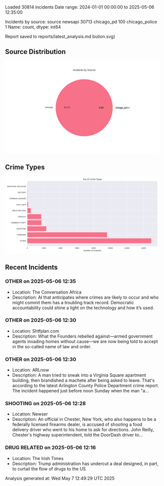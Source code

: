 
Loaded 30814 incidents
Date range: 2024-01-01 00:00:00 to 2025-05-06 12:35:00

Incidents by source:
source
newsapi           30713
chicago_pd          100
chicago_police        1
Name: count, dtype: int64

Report saved to reports/latest_analysis.md
bution.svg)

## Source Distribution
![Source Distribution](images/source_distribution.svg)

## Crime Types
![Crime Types](images/crime_types.svg)

## Recent Incidents

### OTHER on 2025-05-06 12:35
- Location: The Conversation Africa
- Description: AI that anticipates where crimes are likely to occur and who might commit them has a troubling track record. Democratic accountability could shine a light on the technology and how it’s used.


### OTHER on 2025-05-06 12:30
- Location: Shtfplan.com
- Description: What the Founders rebelled against—armed government agents invading homes without cause—we are now being told to accept in the so-called name of law and order.


### OTHER on 2025-05-06 12:30
- Location: ARLnow
- Description: A man tried to sneak into a Virginia Square apartment building, then brandished a machete after being asked to leave. That's according to the latest Arlington County Police Department crime report. The incident happened just before noon Sunday when the man "a…


### SHOOTING on 2025-05-06 12:28
- Location: Newser
- Description: An official in Chester, New York, who also happens to be a federally licensed firearms dealer, is accused of shooting a food delivery driver who went to his home to ask for directions. John Reilly, Chester's highway superintendent, told the DoorDash driver to…


### DRUG RELATED on 2025-05-06 12:16
- Location: The Irish Times
- Description: Trump administration has undercut a deal designed, in part, to curtail the flow of drugs to the US

Analysis generated at: Wed May  7 12:49:29 UTC 2025
